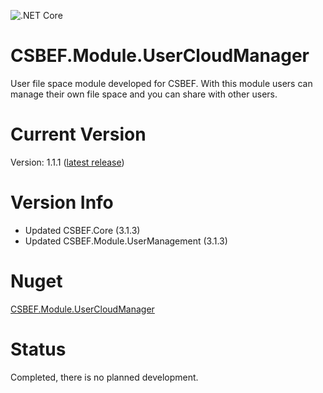 ![.NET Core](https://github.com/mkurak/CSBEF.Module.UserCloudManager/workflows/.NET%20Core/badge.svg)

# CSBEF.Module.UserCloudManager
User file space module developed for CSBEF. With this module users can manage their own file space and you can share with other users.

# Current Version
Version: 1.1.1 ([latest release](https://github.com/mkurak/CSBEF.Module.UserCloudManager/releases/tag/1.1.1))

# Version Info
- Updated CSBEF.Core (3.1.3)
- Updated CSBEF.Module.UserManagement (3.1.3)

# Nuget
[CSBEF.Module.UserCloudManager](https://www.nuget.org/packages/CSBEF.Module.UserCloudManager/)

# Status
Completed, there is no planned development.
